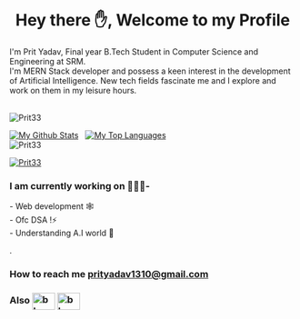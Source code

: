 <h1 align="center">Hey there ✋, Welcome to my Profile </h1>
I'm Prit Yadav, Final year B.Tech Student in Computer Science and Engineering at SRM. </br>I'm MERN Stack developer and possess a keen interest in the development of Artificial Intelligence. New tech fields fascinate me and I explore and work on them in my leisure hours.</Br> </Br>


<p align="left"> <img src="https://komarev.com/ghpvc/?username=Prit33&label=Profile%20views&color=0e75b6&style=flat" alt="Prit33" /> </p>
<p><a href="https://github.com/Prit33"><img alt="My Github Stats" src="https://github-readme-stats.vercel.app/api?username=Prit33&show_icons=true&hide=stars&theme=tokyonight"></a>
&nbsp; <a href="https://github.com/Prit33"><img alt="My Top Languages" src="https://github-readme-stats.vercel.app/api/top-langs/?username=Prit33&layout=compact&theme=tokyonight&card_width=250"></a><br>
<img align="center" src="https://github-readme-streak-stats.herokuapp.com/?user=Prit33" alt="Prit33"/></br>
 <p align="left"> <a href="https://github.com/ryo-ma/github-profile-trophy"><img src="https://github-profile-trophy.vercel.app/?username=Prit33" alt="Prit33" /></a> </p>

<h3>I am currently working on 👷🏻‍♂️- </h3>
- Web development 🕸️<br> 
- Ofc DSA !⚡<br>
- Understanding A.I world 🤖 </br>

.<h3>How to reach me prityadav1310@gmail.com </h3>
<h3> Also 
<a href="https://twitter.com/Prit_33" target="blank"><img align="center" src="https://raw.githubusercontent.com/rahuldkjain/github-profile-readme-generator/master/src/images/icons/Social/twitter.svg" alt="bhrgv28081" height="30" width="40" /></a>
<a href="https://www.linkedin.com/in/prit-yadav/" target="blank"><img align="center" src="https://raw.githubusercontent.com/rahuldkjain/github-profile-readme-generator/master/src/images/icons/Social/linked-in-alt.svg" alt="bhargav-valani" height="30" width="40" /></a></h3>













